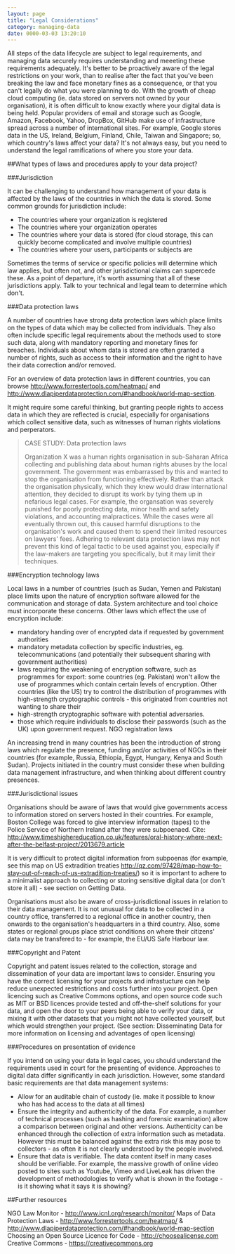 ```yaml
---
layout: page
title: "Legal Considerations"
category: managing-data
date: 0000-03-03 13:20:10
---
```


All steps of the data lifecycle are subject to legal requirements, and managing  data securely requires understanding and meeeting these requirements adequately. It's better to be proactively aware of the legal restrictions on your work, than to realise after the fact that you've been breaking the law and face monetary fines as a consequence, or that you can't legally do what you were planning to do. With the growth of cheap cloud computing (ie. data stored on servers not owned by your organisation), it is often difficult to know exactly where your digital data is being held. Popular providers of email and storage such as Google, Amazon, Facebook, Yahoo, DropBox, GitHub make use of infrastructure spread across a number of international sites. For example, Google stores data in the US, Ireland, Belgium, Finland, Chile, Taiwan and Singapore; so, which country's laws affect your data? It's not always easy, but you need to understand the legal ramifications of where you store your data.

##What types of laws and procedures apply to your data project?

###Jurisdiction

It can be challenging to understand how management of your data is affected by the laws of the countries in which the data is stored. Some common grounds for jurisdiction include:

* The countries where your organization is registered
* The countries where your organization operates
* The countries where your data is stored (for cloud storage, this can quickly become complicated and involve multiple countries)
* The countries where your users, participants or subjects are

Sometimes the terms of service or specific policies will determine which law applies, but often not, and other jurisdictional claims can supercede these. As a point of departure, it's worth assuming that all of these jurisdictions apply. Talk to your technical and legal team to determine which don't.

###Data protection laws

A number of countries have strong data protection laws which place limits on the types of data which may be collected from individuals. They also often include specific legal requirements about the methods used to store such data, along with mandatory reporting and monetary fines for breaches. Individuals about whom data is stored are often granted a number of rights, such as access to their information and the right to have their data correction and/or removed.

For an overview of data protection laws in different countries, you can browse http://www.forrestertools.com/heatmap/ and http://www.dlapiperdataprotection.com/#handbook/world-map-section.

It might require some careful thinking, but granting people rights to access data in which they are reflected is crucial, especially for organisations which collect sensitive data, such as witnesses of human rights violations and perperators.

>CASE STUDY: Data protection laws
>
>Organization X was a human rights organisation in sub-Saharan Africa collecting and publishing data about human rights abuses by the local government. The government was embarrassed by this and wanted to stop the organisation from functioning effectively. Rather than attack the organisation physically, which they knew would draw international attention, they decided to disrupt its work by tying them up in nefarious legal cases. For example, the organsation was severely punished for poorly protecting data, minor health and safety violations, and accounting malpractices. While the cases were all eventually thrown out, this caused harmful disruptions to the organisation's work and caused them to spend their limited resources on lawyers' fees. Adhering to relevant data protection laws may not prevent this kind of legal tactic to be used against you, especially if the law-makers are targeting you specifically, but it may limit their techniques.

###Encryption technology laws

Local laws in a number of countries (such as Sudan, Yemen and Pakistan) place limits upon the nature of encryption software allowed for the communication and storage of data. System architecture and tool choice must incorporate these concerns. Other laws which effect the use of encryption include:

* mandatory handing over of encrypted data if requested by government authorities
* mandatory metadata collection by specific industries, eg. telecommunications (and potentially their subsequent sharing with government authorities)
* laws requiring the weakening of encryption software, such as programmes for export: some countries (eg. Pakistan) won't allow the use of programmes which contain certain levels of encryption. Other countries (like the US) try to control the distribution of programmes with high-strength cryptographic controls - this originated from countries not wanting to share their
* high-strength cryptographic software with potential adversaries.
* those which require individuals to disclose their passwords (such as the UK) upon government request.
NGO registration laws

An increasing trend in many countries has been the introduction of strong laws which regulate the presence, funding and/or activities of NGOs in their countries (for example, Russia, Ethiopia, Egypt, Hungary, Kenya and South Sudan). Projects initiated in the country must consider these when building data management infrastructure, and when thinking about different country presences.

###Jurisdictional issues

Organisations should be aware of laws that would give governments access to information stored on servers hosted in their countries. For example, Boston College was forced to give interview information (tapes) to the Police Service of Northern Ireland after they were subpoenaed. Cite: http://www.timeshighereducation.co.uk/features/oral-history-where-next-after-the-belfast-project/2013679.article

It is very difficult to protect digital information from subpoenas (for example, see this map on US extradition treaties http://qz.com/97428/map-how-to-stay-out-of-reach-of-us-extradition-treaties/) so it is important to adhere to a minimalist approach to collecting or storing sensitive digital data (or don't store it all) - see section on Getting Data.

Organisations must also be aware of cross-jurisdictional issues in relation to their data management. It is not unusual for data to be collected in a country office, transferred to a regional office in another country, then onwards to the organisation's headquarters in a third country. Also, some states or regional groups place strict conditions on where their citizens' data may be transfered to - for example, the EU/US Safe Harbour law.

###Copyright and Patent

Copyright and patent issues related to the collection, storage and dissemination of your data are important laws to consider. Ensuring you have the correct licensing for your projects and infrastucture can help reduce unexpected restrictions and costs further into your project. Open licencing such as Creative Commons options, and open source code such as MIT or BSD licences provide tested and off-the-shelf solutions for your data, and open the door to your peers being able to verify your data, or mixing it with other datasets that you might not have collected yourself, but which would strengthen your project. (See section: Disseminating Data for more information on licensing and advantages of open licensing)

###Procedures on presentation of evidence

If you intend on using your data in legal cases, you should understand the requirements used in court for the presenting of evidence. Approaches to digital data differ significantly in each jurisdiction. However, some standard basic requirements are that data management systems:

* Allow for an auditable chain of custody (ie. make it possible to know who has had access to the data at all times)
* Ensure the integrity and authenticity of the data. For example, a number of technical processes (such as hashing and forensic examination) allow a comparison between original and other versions. Authenticity can be enhanced through the collection of extra information such as metadata. However this must be balanced against the extra risk this may pose to collectors - as often it is not clearly understood by the people involved.
* Ensure that data is verifiable. The data content itself in many cases should be verifiable. For example, the massive growth of online video posted to sites such as Youtube, Vimeo and LiveLeak has driven the development of methodologies to verify what is shown in the footage - is it showing what it says it is showing?

##Further resources

NGO Law Monitor - http://www.icnl.org/research/monitor/
Maps of Data Protection Laws - http://www.forrestertools.com/heatmap/ & http://www.dlapiperdataprotection.com/#handbook/world-map-section
Choosing an Open Source Licence for Code - http://choosealicense.com
Creative Commons - https://creativecommons.org
